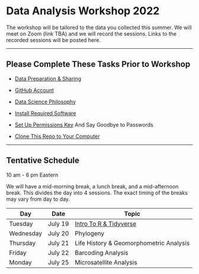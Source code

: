 # Data Analysis Workshop 2022

The workshop will be tailored to the data you collected this summer.  We will meet on Zoom (link TBA) and we will record the sessions.  Links to the recorded sessions will be posted here.

---

## Please Complete These Tasks Prior to Workshop

* [Data Preparation & Sharing](data_preparation.md)

* [GitHub Account](github_account.md)

* [Data Science Philosophy](datasci_philosophy.md)

* [Install Required Software](install_software.md)

* [Set Up Permissions Key](Github_SSH.docx) And Say Goodbye to Passwords

* [Clone This Repo to Your Computer](clone_repo.md)

---

## Tentative Schedule

10 am - 6 pm Eastern

We will have a mid-morning break, a lunch break, and a mid-afternoon break. This divides the day into 4 sessions.  The exact timing of the breaks may vary from day to day.

| Day | Date | Topic |
| --- | --- | --- |
| Tuesday | July 19 | [Intro To R & Tidyverse](./r_tidyverse_intro) |
| Wednesday | July 20 | Phylogeny |
| Thursday | July 21 | Life History & Geomorphometric Analysis |
| Friday | July 22 | Barcoding Analysis |
| Monday | July 25 | Microsatellite Analysis |



